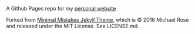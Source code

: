 A Github Pages repo for my [personal website](adamnicholasprice.github.io)

Forked from [Minimal Mistakes Jekyll Theme](https://mmistakes.github.io/minimal-mistakes/), which is © 2016 Michael Rose and released under the MIT License. See LICENSE.md.
